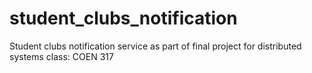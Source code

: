# student_clubs_notification
Student clubs notification service as part of final project for distributed systems class: COEN 317
